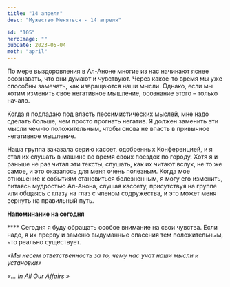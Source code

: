 ```yaml
---
title: "14 апреля"
desc: "Мужество Меняться - 14 апреля"

id: "105"
heroImage: ""
pubDate: 2023-05-04
moth: "april"
---
```


По мере выздоровления в Ал-Аноне многие из нас начинают яснее осознавать, что
они думают и чувствуют. Через какое-то время мы уже способны замечать, как
извращаются наши мысли. Однако, если мы хотим изменить свое негативное
мышление, осознание этого – только начало.

Когда я подпадаю под власть пессимистических мыслей, мне надо сделать больше,
чем просто прогнать негатив. Я должен заменить эти мысли чем-то положительным,
чтобы снова не впасть в привычное негативное мышление.

Наша группа заказала серию кассет, одобренных Конференцией, и я стал их
слушать в машине во время своих поездок по городу. Хотя я и раньше не раз
читал эти тексты, слушать, как их читают вслух, не то же самое, и это
оказалось для меня очень полезным. Когда мое отношение к событиям становиться
болезненным, я могу его изменить, питаясь мудростью Ал-Анона, слушая кассету,
присутствуя на группе или общаясь с глазу на глаз с членом содружества, и это
может меня вернуть на правильный путь.

**Напоминание на сегодня**

\*\*\*\* Сегодня я буду обращать особое внимание на свои чувства. Если надо, я их
прерву и заменю выдуманные опасения тем положительным, что реально существует.

_«Мы несем ответственность за то, чему нас учат наши мысли и установки»_

_«…_ _In_ _All_ _Our_ _Affairs_ _»_
